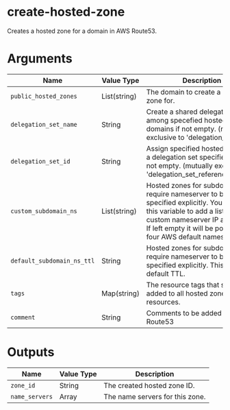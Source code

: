 # create-hosted-zone

Creates a hosted zone for a domain in AWS Route53.

# Arguments

| Name                      | Value Type | Description
|---------------------------| ---------- | -----------
|`public_hosted_zones`      | List(string)        | The domain to create a hosted zone for.
|`delegation_set_name`                     | String       | Create a shared delegation set among specefied hosted zones domains if not empty. (nmutually exclusive to 'delegation_set_id').
|`delegation_set_id`                     | String       | Assign specified hosted zones to a delegation set specified by ID if not empty. (mutually exclusive to 'delegation_set_reference_name').
|`custom_subdomain_ns`                     | List(string)       | Hosted zones for subdomains require nameserver to be specified explicitly. You can use this variable to add a list of custom nameserver IP addresses. If left empty it will be populated by four AWS default nameserver.
|`default_subdomain_ns_ttl`                     | String       | Hosted zones for subdomains require nameserver to be specified explicitly. This sets their default TTL.
|`tags`                     | Map(string)       | The resource tags that should be added to all hosted zone resources.
|`comment`                  | String     | Comments to be added in the Route53


# Outputs

| Name                      | Value Type | Description
|---------------------------| ---------- | -----------
|`zone_id`                  | String     | The created hosted zone ID.
|`name_servers`             | Array      | The name servers for this zone.
